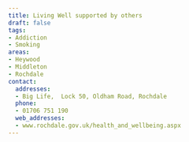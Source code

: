 ```yaml
---
title: Living Well supported by others
draft: false
tags:
- Addiction
- Smoking
areas:
- Heywood
- Middleton
- Rochdale
contact:
  addresses:
  - Big Life,  Lock 50, Oldham Road, Rochdale
  phone:
  - 01706 751 190
  web_addresses:
  - www.rochdale.gov.uk/health_and_wellbeing.aspx
---
```


